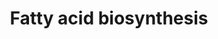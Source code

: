 ---
annotations:
- id: PW:0000029
  parent: classic metabolic pathway
  type: Pathway Ontology
  value: fatty acid biosynthetic pathway
authors:
- Kdahlquist
- MaintBot
- Evelo
- Bassetfrog
- Christine Chichester
- Mkutmon
- Eweitz
- Egonw
- AlexanderPico
citedin:
- link: PMC7650246
  title: Bioenergetic defects in muscle fibers of RYR1 mutant knock-in mice associated
    with malignant hyperthermia (2020)
- link: PMC6657571
  title: Quizalofop-p-Ethyl Induces Adipogenesis in 3T3-L1 Adipocytes (2019)
- link: PMC4723140
  title: Advanced Running Performance by Genetic Predisposition in Male Dummerstorf
    Marathon Mice (DUhTP) Reveals Higher Sterol Regulatory Element-Binding Protein
    (SREBP) Related mRNA Expression in the Liver and Higher Serum Levels of Progesterone
    (2016)
- link: 10.1038/mtm.2014.7
  title: Proteomic profiling of salivary gland after nonviral gene transfer mediated
    by conventional plasmids and minicircles (2014)
description: The production of fatty acids from acetyl-CoA and NADPH through the use
  of enzymes known as fatty acid synthases is referred to as fatty acid synthesis.
  This biological process occurs within the cytoplasm of cells. The majority of acetyl-CoA
  that is transformed into fatty acids originates from carbohydrates through the glycolytic
  pathway.
last-edited: 2023-02-04
organisms:
- Mus musculus
redirect_from:
- /index.php/Pathway:WP336
- /instance/WP336
- /instance/WP336_r125350
revision: r125350
schema-jsonld:
- '@context': https://schema.org/
  '@id': https://wikipathways.github.io/pathways/WP336.html
  '@type': Dataset
  creator:
    '@type': Organization
    name: WikiPathways
  description: The production of fatty acids from acetyl-CoA and NADPH through the
    use of enzymes known as fatty acid synthases is referred to as fatty acid synthesis.
    This biological process occurs within the cytoplasm of cells. The majority of
    acetyl-CoA that is transformed into fatty acids originates from carbohydrates
    through the glycolytic pathway.
  keywords:
  - Acaa2
  - Acaca
  - Acacb
  - Acetyl-CoA
  - Acly
  - Acsl1
  - Acsl3
  - Acsl4
  - Acsl5
  - Acsl6
  - Acss2
  - Decr1
  - Ech1
  - Echdc1
  - Echdc2
  - Echdc3
  - Echs1
  - Fasn
  - Hadh
  - Malonyl-CoA
  - Mecr
  - Pcx
  - Pecr
  - Scd1
  license: CC0
  name: Fatty acid biosynthesis
seo: CreativeWork
title: Fatty acid biosynthesis
wpid: WP336
---